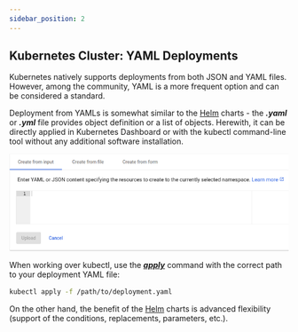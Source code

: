 ```yaml
---
sidebar_position: 2
---
```


## Kubernetes Cluster: YAML Deployments

Kubernetes natively supports deployments from both JSON and YAML files. However, among the community, YAML is a more frequent option and can be considered a standard.

Deployment from YAMLs is somewhat similar to the [Helm](/docs/Kubernetes%20Hosting/Application%20Deployment/Helm%20Integration) charts - the **_.yaml_** or **_.yml_** file provides object definition or a list of objects. Herewith, it can be directly applied in Kubernetes Dashboard or with the kubectl command-line tool without any additional software installation.

<div style={{
    display:'flex',
    justifyContent: 'center',
    margin: '0 0 1rem 0'
}}>

![Locale Dropdown](./img/YAMLDeployments/01-kubernetes-dashboard-deploy-application-with-yaml.png)

</div>

When working over kubectl, use the **_[apply](https://kubernetes.io/docs/reference/kubectl/cheatsheet/#apply)_** command with the correct path to your deployment YAML file:

```bash
kubectl apply -f /path/to/deployment.yaml
```

On the other hand, the benefit of the [Helm](/docs/Kubernetes%20Hosting/Application%20Deployment/Helm%20Integration) charts is advanced flexibility (support of the conditions, replacements, parameters, etc.).
